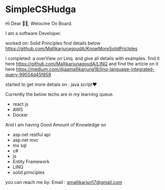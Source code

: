 # SimpleCSHudga

Hi Dear 🙋‍♂, Welocme On Board. 

I am a software Developer.

worked on:
Solid Principles find details below
https://github.com/MallikarjunagoudA/KnowMoreSolidPriclples

I completed:
a overView on Linq. and give all details with examples. find it here https://github.com/MallikarjunagoudA/LINQ and find the article on it here https://medium.com/@aamallikarjuna18/linq-language-integrated-query-99554d45f859


started to get more detials on :
java script❤️


Currently the below techs are in my learning queue. 
* react js
* AWS
* Docker

And I am having Good Amount of Knowledge on 
* asp.net restful api
* asp.net mvc
* ms sql
* c# 
* js
* Entity Framework
* LINQ
* solid principles



you can reach me by:
Email : gmallikarjun17@gmail.com



